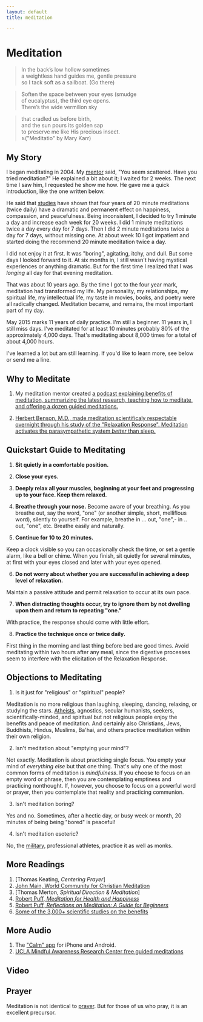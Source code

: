 ```yaml
---
layout: default
title: meditation

--- 
```


# Meditation #

>In the back’s low hollow sometimes  
a weightless hand guides me, gentle pressure   
so I tack soft as a sailboat. (Go there)   

>Soften the space between your eyes (smudge  
of eucalyptus), the third eye opens.   
There’s the wide vermilion sky

>that cradled us before birth,     
and the sun pours its golden sap    
to preserve me like His precious insect.   
≥("Meditatio" by Mary Karr) 


## My Story  ##

I began meditating in 2004. My [mentor](www.doctorpuff.com/) said, "You seem scattered. Have you tried meditation?" He explained a bit about it; I waited for 2 weeks. The next time I saw him, I requested he show me how. He gave me a quick introduction, like the one written below. 

He said that [studies](http://liveanddare.com/benefits-of-meditation/) have shown that four years of 20 minute meditations (twice daily) have a dramatic and permanent effect on happiness, compassion, and peacefulness. Being inconsistent, I decided to try 1 minute a day and increase each week for 20 weeks. I did 1 minute meditations twice a day every day for 7 days. Then I did 2 minute meditations twice a day for 7 days, without missing one. At about week 10 I got impatient and started doing the recommend 20 minute meditation twice a day. 

I did not enjoy it at first. It was "boring", agitating, itchy, and dull. But some days I looked forward to it. At six months in, I still wasn't having mystical experiences or anything dramatic. But for the first time I realized that I was *longing* all day for that evening meditation. 

That was about 10 years ago. By the time I got to the four year mark, meditation had transformed my life. My personality, my relationships, my spiritual life, my intellectual life, my taste in movies, books, and poetry were all radically changed. Meditation became, and remains, the most important part of my day. 

May 2015 marks 11 years of daily practice. I'm still a beginner. 11 years in, I still miss days. I've meditated for at least 10 minutes probably 80% of the approximately 4,000 days. That's meditating about 8,000 times for a total of about 4,000 hours. 

I've learned a lot but am still learning. If you'd like to learn more, see below or send me a line. 

## Why to Meditate ##

1. My meditation mentor created [a podcast explaining benefits of meditation, summarizing the latest research, teaching how to meditate, and offering a dozen guided meditations.](http://www.meditationforhealthpodcast.com/)

2. [Herbert Benson, M.D., made meditation scientificaly respectable overnight through his study of the "Relaxation Response". Meditation activates the parasympathetic system *better* than sleep.](https://www.bensonhenryinstitute.org/about/dr-herbert-benson)
 
## Quickstart Guide to Meditating ##

1.   **Sit quietly in a comfortable position.**

2.  **Close your eyes.**
 
3. **Deeply relax all your muscles, beginning at your feet and progressing up to your face.  Keep them relaxed.**
 
4.  **Breathe through your nose.**
Become aware of your breathing. As you breathe out, say the word, "one" (or another simple, short, melliflous word), silently to yourself. For example, breathe in ... out, "one",- in .. out, "one", etc. Breathe easily and naturally.
 
5.  **Continue for 10 to 20 minutes.** 

Keep a clock visible so you can occasionally check the time, or set a gentle alarm, like a bell or chime. When you finish, sit quietly for several minutes, at first with your eyes closed and later with your eyes opened.

6.  **Do not worry about whether you are successful in achieving a deep level of relaxation.** 

Maintain a passive attitude and permit relaxation to occur at its own pace. 

7. **When distracting thoughts occur, try to ignore them by not dwelling upon them and return to repeating "one."**

With practice, the response should come with little effort.  

8. **Practice the technique once or twice daily.**

First thing in the morning and last thing before bed are good times. Avoid meditating within two hours after any meal, since the digestive processes seem to interfere with the elicitation of the Relaxation Response. 

## Objections to Meditating ##

1. Is it just for "religious" or "spiritual" people? 

Meditation is no more religious than laughing, sleeping, dancing, relaxing, or studying the stars. [Atheists](http://www.samharris.org/blog/item/how-to-meditate), agnostics, secular humanists, seekers, scientifically-minded, and spiritual but not religious people enjoy the benefits and peace of meditation. And certainly also Christians, Jews, Buddhists, Hindus, Muslims, Ba'hai, and others practice meditation within their own religion. 

2. Isn't meditation about "emptying your mind"? 

Not exactly. Meditation is about practicing single focus. You empty your mind of *everything else* but that one thing. That's why one of the most common forms of meditation is *mindfulness*. If you choose to focus on an empty word or phrase, then you are contemplating emptiness and practicing nonthought. If, however, you choose to focus on a powerful word or prayer, then you contemplate that reality and practicing communion.

3. Isn't meditation boring? 

Yes and no. Sometimes, after a hectic day, or busy week or month, 20 minutes of being being "bored" is peaceful!

4. Isn't meditation esoteric? 

No, the [military](http://psychcentral.com/news/2010/02/18/mindfulness-training-helpful-for-the-military/11562.html), professional athletes, practice it as well as monks. 

## More Readings ##

1. [Thomas Keating, *Centering Prayer*]
2. [John Main, World Community for Christian Meditation](http://wccm-usa.org/)
3. [Thomas Merton, *Spiritual Direction & Meditation*]
4. [Robert Puff, *Meditation for Health and Happiness*](http://www.amazon.com/Meditation-Health-Happiness-Robert-Puff-ebook/dp/B005XR4ANS)
5. [Robert Puff, *Reflections on Meditation: A Guide for Beginners*](http://www.amazon.com/Reflections-Meditation-A-Guide-Beginners-ebook/dp/B005VQUZNU/ref=pd_sim_351_2?ie=UTF8&dpID=41-IouFr2oL&dpSrc=sims&preST=_AC_UL160_SR127%2C160_&refRID=18YA35XJ68S5PAHZ53XS)
6. [Some of the 3,000+ scientific studies on the benefits](http://liveanddare.com/benefits-of-meditation/)

## More Audio  ##

1. The ["Calm" app](http://www.calm.com/) for iPhone and Android. 
2. [UCLA Mindful Awareness Research Center free guided meditations](http://marc.ucla.edu/body.cfm?id=22&oTopID=22)

## Video ##

## Prayer ##
Meditation is not identical to [prayer](www.keithbuhler.com/prayer). But for those of us who pray, it is an excellent precursor. 
